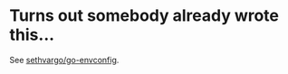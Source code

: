 # Turns out somebody already wrote this...

See [sethvargo/go-envconfig](https://github.com/sethvargo/go-envconfig).
